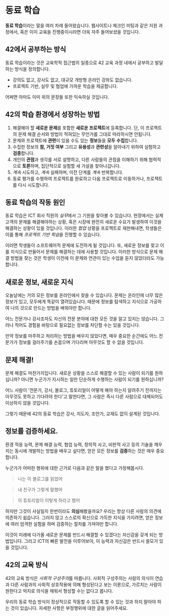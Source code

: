 # 동료 학습

**동료 학습**이라는 말을 여러 차례 들어왔습니다.
웹사이트나 체크인 미팅과 같은 지원 과정에서, 혹은 이미 교육을 진행중이시라면 더욱 자주 들어보셨을 것입니다.

## 42에서 공부하는 방식
동료 학습이라는 것은 교육학적 접근법의 일종으로 42 교육 과정 내에서 공부하고 발달하는 방식을 정의합니다.
- 강의도 없고, 강사도 없고, 대규모 개방형 온라인 강좌도 없습니다.
- 프로젝트 기반, 실무 및 협업에 가까운 학습을 제공합니다.

어쩌면 아마도 이미 위의 문장들 또한 익숙하실 것입니다.

## 42의 학습 환경에서 성장하는 방법
1. 해결해야 할 **새로운 문제**를 포함한 **새로운 프로젝트**에 등록합니다. 단, 이 프로젝트의 문제 해결 순서와 방법이 적혀있는 무언가를 그대로 따라하시면 안됩니다.
2. 문제와 프로젝트에 **관련**이 있을 수도 있는 **정보**들을 **모두** **수집**합니다.
3. 수집한 정보의 **참, 거짓 여부** 그리고 **유용성**과 **관련성**을 알아내기 위하여 실험하고 **검증**합니다.
4. 개인의 **관점**과 생각를 서로 설명하고, 다른 사람들의 관점을 이해하기 위해 협력적으로 **토론**하며, 집단적으로 실험할 새 가설을 찾아나갑니다.
5. *계속* 시도하고, *계속* 실패하며, 이전 단계를 *계속* 반복합니다.
6. 동료 평가를 수행하여 프로젝트를 완료하고 다음 프로젝트로 이동하거나, 프로젝트를 다시 시도합니다.

## 동료 학습의 작동 원인
동료 학습은 ICT 회사 직원의 *실무*에서 그 기원을 찾아볼 수 있습니다. 현장에서는 실제 고객의 문제를 해결해야하는 상황, 혹은 시장에 완전히 새로운 수요가 발생하여 이것을 해결하는 상황이 있을 것입니다. 이러한 *협업* 상황을 프로젝트로 재현해내면, 학생들은 이를 통해 *프로젝트 기반 학습*을 진행할 수 있습니다.

이러면 학생들이 소프트웨어적 문제에 도전하게 될 것입니다. 또, 새로운 정보를 찾고 이를 지식으로 만들어서 문제를 해결하는 데에 사용할 것입니다. 이러한 방식으로 문제 해결 방법을 찾는 것은 학생이 이전에 이 문제와 연관이 있는 수업을 듣지 않았더라도 가능합니다.

## 새로운 정보, 새로운 지식
오늘날에는 거의 모든 정보를 온라인에서 찾을 수 있습니다. 문제는 온라인에 너무 많은 정보가 있고, 모두에게 똑같이 열려있습니다. 때문에 정보를 탐색하고 지식으로 가공하여 나의 것으로 만드는 방법을 배워야만 합니다.

어느 전문가나 강사조차도 자신의 전문 분야에 대한 모든 것을 알고 있지는 않습니다. 그러나 적어도 경험을 바탕으로 필요없는 정보를 차단할 수는 있을 것입니다.

만약 정보를 마주하고 처리하는 방법을 배우지 않았다면, 매우 중요한 순간에도 어느 전문가가 정보를 걸러주기를 손꼽으며 기다리며 아무것도 할 수 없을 것입니다.

## 문제 해결!
문제 해결도 마찬가지입니다. 새로운 상황을 스스로 해결할 수 있는 사람이 되기를 원하십니까? 아니면 누군가가 지시하는 일만 단순하게 수행하는 사람이 되기를 원하십니까? 

어느 사람이 '전문가, 강사, 블로그, 튜토리얼이 어떻게 해야 하는지 알려주기 전까지는 아무것도 못하고 기다려야 한다'고 말한다면, 그 사람은 즉시 다른 사람으로 대체되어도 이상하지 않을 것입니다.

그렇기 때문에 42의 동료 학습은 강사, 지도자, 조언가, 교재도 없이 설계된 것입니다.

## 정보를 검증하세요.
환경 적응 능력, 문제 해결 능력, 협업 능력, 창의적 사고, 비판적 사고 등의 기술을 깨우치는 동시에 개발하는 방법을 배우고 싶다면, 얻은 모든 정보를 **검증**하는 것은 매우 중요합니다.

누군가가 어떠한 행위에 대한 근거로 다음과 같은 말을 했다고 가정해봅시다.

> 나는 이 블로그를 읽었어

> 내 친구가 그렇게 말했어

> 이 튜토리얼이 이렇게 하라고 했어

하지만 그것이 사실일지 한번이라도 **의심**해봤을까요? 우리는 항상 다른 사람의 의견에 의존하기 쉽습니다. 그러지 않고 스스로의 확신으로 가득한 지식을 가지려면, 얻은 정보에 여러 엄격한 실험을 하며 검증하는 절차를 가져야만 합니다.

이것이 미래에 다가올 새로운 문제를 반드시 해결할 수 있겠다는 자신감을 갖게 되는 방법입니다. 그리고 ICT의 빠른 발전을 미루어보아, 이 능력과 자신감은 반드시 쓸모가 있을 것입니다.

## 42의 교육 방식
42의 교육 방식은 *사회적 구성주의*를 따릅니다. 사회적 구성주의는 사람의 의식이 연습과 다른 사람과의 사회적 상호작용에 의해 형성된다고 보는 이론으로, 가르치는 사람이 원한다고 억지로 의식을 채워서 형성할 수는 없다고 봅니다.

우리의 동료 학습 방식이 정상적으로 작동할 수 있도록 할 수 있는 것과 하지 말아야 하는 것이 있습니다. 자세한 사항은 부정행위에 대한 글을 읽어주세요.
